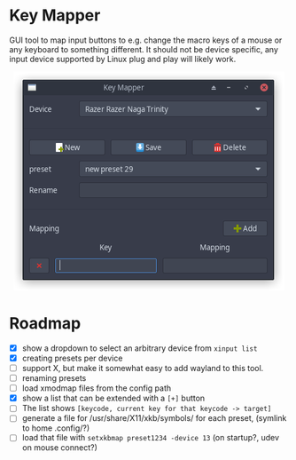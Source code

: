 # Key Mapper

GUI tool to map input buttons to e.g. change the macro keys of a mouse or any keyboard to something
different. It should not be device specific, any input device supported by Linux plug and play will likely
work.

<p align="center">
    <img src="data/screenshot.png"/>
</p>

# Roadmap

- [x] show a dropdown to select an arbitrary device from `xinput list`
- [x] creating presets per device
- [ ] support X, but make it somewhat easy to add wayland to this tool.
- [ ] renaming presets
- [ ] load xmodmap files from the config path
- [x] show a list that can be extended with a `[+]` button
- [ ] The list shows `[keycode, current key for that keycode -> target]`
- [ ] generate a file for /usr/share/X11/xkb/symbols/ for each preset, (symlink to home .config/?)
- [ ] load that file with `setxkbmap preset1234 -device 13` (on startup?, udev on mouse connect?)
